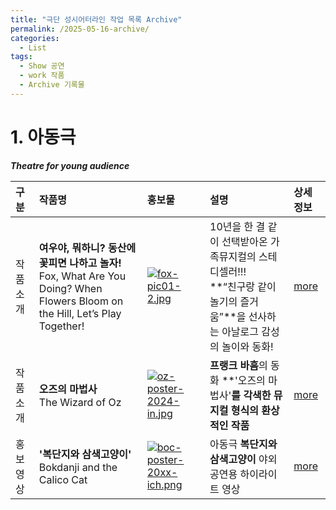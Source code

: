 ```yaml
---
title: "극단 성시어터라인 작업 목록 Archive"
permalink: /2025-05-16-archive/
categories:
  - List
tags:
  - Show 공연
  - work 작품
  - Archive 기록물
---
```


# 1. 아동극
***Theatre for young audience***

| 구분           | 작품명                                                                | 홍보물                                                                 | 설명                                                                                           | 상세 정보                                |
| :------------- | :----------------------------------------------------------------------------- | :--------------------------------------------------------------------- | :--------------------------------------------------------------------------------------------- | :----------------------------------------- |
| 작품소개         | **여우야, 뭐하니? 동산에 꽃피면 나하고 놀자!**<br>Fox, What Are You Doing? When Flowers Bloom on the Hill, Let’s Play Together! | [![fox-pic01-2.jpg](https://i.postimg.cc/bwXZftXW/fox-pic03.png)](https://postimg.cc/219CKJvq) | 10년을 한 결 같이 선택받아온 가족뮤지컬의 스테디셀러!!!<br>**“친구랑 같이 놀기의 즐거움”**을 선사하는 아날로그 감성의 놀이와 동화! | [more](/2025-05-10-성시어터라인-작품-여우야) |
| 작품소개         | **오즈의 마법사**<br>The Wizard of Oz                                             | [![oz-poster-2024-in.jpg](https://i.postimg.cc/26wLs6Bt/oz-poster-2024-in.jpg)](https://postimg.cc/sQM2S3mP) | **프랭크 바흠**의 동화 **'오즈의 마법사'**를 각색한 뮤지컬 형식의 환상적인 작품**<br>                                   | [more](/2025-05-10-work-oz)    |
| 홍보영상    | **'복단지와 삼색고양이'**<br>Bokdanji and the Calico Cat                                                              | [![boc-poster-20xx-ich.png](https://i.postimg.cc/G22bph5V/boc-poster-20xx-ich.png)](https://postimg.cc/gwfCSddH) | 아동극 **복단지와 삼색고양이** 야외 공연용 하이라이트 영상<br>                                        | [more](/2025-05-10-highlight-복단지)       |

